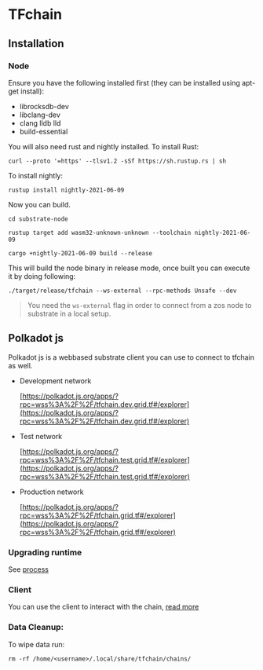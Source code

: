 # TFchain

## Installation

### Node

Ensure you have the following installed first (they can be installed using apt-get install): 
- librocksdb-dev
- libclang-dev
- clang lldb lld
- build-essential 

You will also need  rust and nightly installed. 
To install Rust:
```
curl --proto '=https' --tlsv1.2 -sSf https://sh.rustup.rs | sh
```
To install nightly:
```
rustup install nightly-2021-06-09
```

Now you can build.

```
cd substrate-node

rustup target add wasm32-unknown-unknown --toolchain nightly-2021-06-09

cargo +nightly-2021-06-09 build --release
```

This will build the node binary in release mode, once built you can execute it by doing following:

```
./target/release/tfchain --ws-external --rpc-methods Unsafe --dev
```

> You need the `ws-external` flag in order to connect from a zos node to substrate in a local setup.

## Polkadot js

Polkadot js is a webbased substrate client you can use to connect to tfchain as well.

- Development network

    [https://polkadot.js.org/apps/?rpc=wss%3A%2F%2F/tfchain.dev.grid.tf#/explorer](https://polkadot.js.org/apps/?rpc=wss%3A%2F%2F/tfchain.dev.grid.tf#/explorer)
- Test network

    [https://polkadot.js.org/apps/?rpc=wss%3A%2F%2F/tfchain.test.grid.tf#/explorer](https://polkadot.js.org/apps/?rpc=wss%3A%2F%2F/tfchain.test.grid.tf#/explorer)

- Production network

    [https://polkadot.js.org/apps/?rpc=wss%3A%2F%2F/tfchain.grid.tf#/explorer](https://polkadot.js.org/apps/?rpc=wss%3A%2F%2F/tfchain.grid.tf#/explorer)

### Upgrading runtime

See [process](./substrate-node/upgrade_process.md)

### Client

You can use the client to interact with the chain, [read more](./cli-tool/readme.md)

### Data Cleanup:
To wipe data run:

```
rm -rf /home/<username>/.local/share/tfchain/chains/
```
